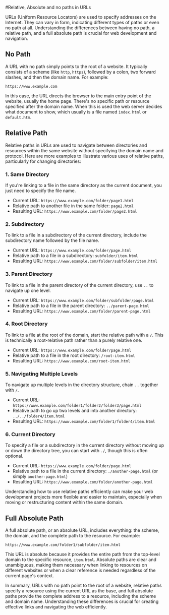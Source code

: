 #Relative, Absolute and no paths in URLs

URLs (Uniform Resource Locators) are used to specify addresses on the Internet. They can vary in form, indicating different types of paths or even no path at all. Understanding the differences between having no path, a relative path, and a full absolute path is crucial for web development and navigation.

## No Path

A URL with no path simply points to the root of a website. It typically consists of a scheme (like `http`, `https`), followed by a colon, two forward slashes, and then the domain name. For example:

```
https://www.example.com
```

In this case, the URL directs the browser to the main entry point of the website, usually the home page. There's no specific path or resource specified after the domain name. When this is used the web server decides what document to show, which usually is a file named `index.html` or `default.htm`. 

## Relative Path

Relative paths in URLs are used to navigate between directories and resources within the same website without specifying the domain name and protocol. Here are more examples to illustrate various uses of relative paths, particularly for changing directories:

### 1. Same Directory

If you're linking to a file in the same directory as the current document, you just need to specify the file name.

- Current URL: `https://www.example.com/folder/page1.html`
- Relative path to another file in the same folder: `page2.html`
- Resulting URL: `https://www.example.com/folder/page2.html`

### 2. Subdirectory

To link to a file in a subdirectory of the current directory, include the subdirectory name followed by the file name.

- Current URL: `https://www.example.com/folder/page.html`
- Relative path to a file in a subdirectory: `subfolder/item.html`
- Resulting URL: `https://www.example.com/folder/subfolder/item.html`

### 3. Parent Directory

To link to a file in the parent directory of the current directory, use `..` to navigate up one level.

- Current URL: `https://www.example.com/folder/subfolder/page.html`
- Relative path to a file in the parent directory: `../parent-page.html`
- Resulting URL: `https://www.example.com/folder/parent-page.html`

### 4. Root Directory

To link to a file at the root of the domain, start the relative path with a `/`. This is technically a root-relative path rather than a purely relative one.

- Current URL: `https://www.example.com/folder/page.html`
- Relative path to a file in the root directory: `/root-item.html`
- Resulting URL: `https://www.example.com/root-item.html`

### 5. Navigating Multiple Levels

To navigate up multiple levels in the directory structure, chain `..` together with `/`.

- Current URL: `https://www.example.com/folder1/folder2/folder3/page.html`
- Relative path to go up two levels and into another directory: `../../folder4/item.html`
- Resulting URL: `https://www.example.com/folder1/folder4/item.html`

### 6. Current Directory

To specify a file or a subdirectory in the current directory without moving up or down the directory tree, you can start with `./`, though this is often optional.

- Current URL: `https://www.example.com/folder/page.html`
- Relative path to a file in the current directory: `./another-page.html` (or simply `another-page.html`)
- Resulting URL: `https://www.example.com/folder/another-page.html`

Understanding how to use relative paths efficiently can make your web development projects more flexible and easier to maintain, especially when moving or restructuring content within the same domain.

## Full Absolute Path

A full absolute path, or an absolute URL, includes everything: the scheme, the domain, and the complete path to the resource. For example:

```
https://www.example.com/folder1/subfolder/item.html
```

This URL is absolute because it provides the entire path from the top-level domain to the specific resource, `item.html`. Absolute paths are clear and unambiguous, making them necessary when linking to resources on different websites or when a clear reference is needed regardless of the current page's context.

In summary, URLs with no path point to the root of a website, relative paths specify a resource using the current URL as the base, and full absolute paths provide the complete address to a resource, including the scheme and domain name. Understanding these differences is crucial for creating effective links and navigating the web efficiently.
